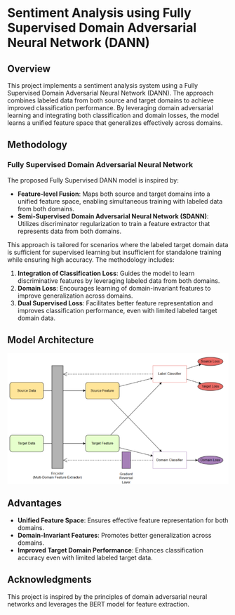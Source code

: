 # Sentiment Analysis using Fully Supervised Domain Adversarial Neural Network (DANN)

## Overview
This project implements a sentiment analysis system using a Fully Supervised Domain Adversarial Neural Network (DANN). The approach combines labeled data from both source and target domains to achieve improved classification performance. By leveraging domain adversarial learning and integrating both classification and domain losses, the model learns a unified feature space that generalizes effectively across domains.

## Methodology

### Fully Supervised Domain Adversarial Neural Network
The proposed Fully Supervised DANN model is inspired by:

- **Feature-level Fusion**: Maps both source and target domains into a unified feature space, enabling simultaneous training with labeled data from both domains.
- **Semi-Supervised Domain Adversarial Neural Network (SDANN)**: Utilizes discriminator regularization to train a feature extractor that represents data from both domains.

This approach is tailored for scenarios where the labeled target domain data is sufficient for supervised learning but insufficient for standalone training while ensuring high accuracy. The methodology includes:

1. **Integration of Classification Loss**: Guides the model to learn discriminative features by leveraging labeled data from both domains.
2. **Domain Loss**: Encourages learning of domain-invariant features to improve generalization across domains.
3. **Dual Supervised Loss**: Facilitates better feature representation and improves classification performance, even with limited labeled target domain data.
## Model Architecture
![Model Architecture](DANN_Figure.png)
## Advantages
- **Unified Feature Space**: Ensures effective feature representation for both domains.
- **Domain-Invariant Features**: Promotes better generalization across domains.
- **Improved Target Domain Performance**: Enhances classification accuracy even with limited labeled target data.


## Acknowledgments
This project is inspired by the principles of domain adversarial neural networks and leverages the BERT model for feature extraction.



